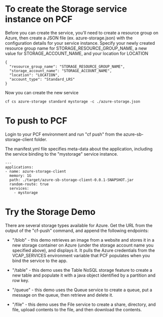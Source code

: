 # To create the Storage service instance on PCF
Before you can create the service, you'll need to create a resource group on Azure, then
create a JSON file (ex. azure-storage.json) with the configuration details for your service instance.
Specify your newly created resource group name for STORAGE_RESOURCE_GROUP_NAME, a new
value for STORAGE_ACCOUNT_NAME, and your location for LOCATION

```
{
  "resource_group_name": "STORAGE_RESOURCE_GROUP_NAME",
  "storage_account_name": "STORAGE_ACCOUNT_NAME",
  "location": "LOCATION",
  "account_type": "Standard_LRS"
}

```

Now you can create the new service

```
cf cs azure-storage standard mystorage -c ./azure-storage.json
```

# To push to PCF
Login to your PCF environment and run "cf push" from the azure-sb-storage-client folder.

The manifest.yml file specifies meta-data about the application, including the service binding to the "mystorage" service instance.


```
---
applications:
- name: azure-storage-client
  memory: 1G
  path: ./target/azure-sb-storage-client-0.0.1-SNAPSHOT.jar
  random-route: true
  services:
    - mystorage
```

# Try the Storage Demo
There are several storage types available for Azure.  Get the URL from the output of the "cf-push" command, and append
the following endpoints:

* "/blob" - this demo retrieves an image from a website
and stores it in a new storage container on Azure (under the storage account name you specified above), and displays it.  It pulls the
Azure credentials from the VCAP_SERVICES environment variable that PCF populates when you bind the service to the app.

* "/table" - this demo uses the Table NoSQL storage feature to create a new table and populate it with a java object identified by
a partition and row key.

* "/queue" - this demo uses the Queue service to create a queue, put a message on the queue, then retrieve and delete it.

* "/file" - this demo uses the File service to create a share, directory, and file, upload contents to the file, and then download the contents.









